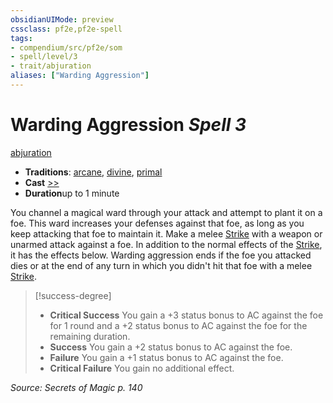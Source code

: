 ```yaml
---
obsidianUIMode: preview
cssclass: pf2e,pf2e-spell
tags:
- compendium/src/pf2e/som
- spell/level/3
- trait/abjuration
aliases: ["Warding Aggression"]
---
```

# Warding Aggression *Spell 3*   
[abjuration](../../rules/traits/abjuration.md)  

- **Traditions**: [arcane](../../rules/traits/arcane.md), [divine](../../rules/traits/divine.md), [primal](../../rules/traits/primal.md)
- **Cast** [>>](../../rules/core-rulebook/chapter-9-playing-the-game.md#Actions "Two-Action") 
- **Duration**up to 1 minute

You channel a magical ward through your attack and attempt to plant it on a foe. This ward increases your defenses against that foe, as long as you keep attacking that foe to maintain it. Make a melee [Strike](../../rules/actions/strike.md) with a weapon or unarmed attack against a foe. In addition to the normal effects of the [Strike](../../rules/actions/strike.md), it has the effects below. Warding aggression ends if the foe you attacked dies or at the end of any turn in which you didn't hit that foe with a melee [Strike](../../rules/actions/strike.md).

> [!success-degree] 
> - **Critical Success** You gain a +3 status bonus to AC against the foe for 1 round and a +2 status bonus to AC against the foe for the remaining duration.
> - **Success** You gain a +2 status bonus to AC against the foe.
> - **Failure** You gain a +1 status bonus to AC against the foe.
> - **Critical Failure** You gain no additional effect.

*Source: Secrets of Magic p. 140*